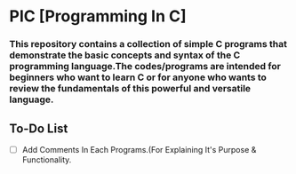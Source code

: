 # PIC [Programming In C]
### This repository contains a collection of simple C programs that demonstrate the basic concepts and syntax of the C programming language.The codes/programs are intended for beginners who want to learn C or for anyone who wants to review the fundamentals of this powerful and versatile language.

## To-Do List
- [ ] Add Comments In Each Programs.(For Explaining It's Purpose & Functionality.

